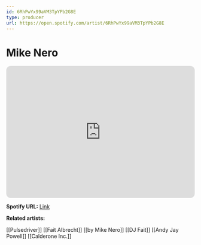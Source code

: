 ```yaml
---
id: 6RhPwYx99aVM3TpYPb2G8E
type: producer
url: https://open.spotify.com/artist/6RhPwYx99aVM3TpYPb2G8E
---
```

# Mike Nero

<iframe style="border-radius:12px" src="https://open.spotify.com/embed/artist/6RhPwYx99aVM3TpYPb2G8E" width="100%" height="352" frameBorder="0" allowfullscreen="" allow="autoplay; clipboard-write; encrypted-media; fullscreen; picture-in-picture" loading="lazy"></iframe>

**Spotify URL:** [Link](https://open.spotify.com/artist/6RhPwYx99aVM3TpYPb2G8E)

**Related artists:**

[[Pulsedriver]]
[[Fait Albrecht]]
[[by Mike Nero]]
[[DJ Fait]]
[[Andy Jay Powell]]
[[Calderone Inc.]]
